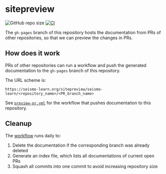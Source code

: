 # sitepreview

![GitHub repo size](https://img.shields.io/github/repo-size/seismo-learn/sitepreview)
[![CI](https://github.com/seismo-learn/sitepreview/workflows/CI/badge.svg)](https://github.com/seismo-learn/sitepreview/actions?query=workflow%3ACI)

The `gh-pages` branch of this repository hosts the documentation from PRs
of other repositories, so that we can preview the changes in PRs.

## How does it work

PRs of other repositories can run a workflow and push the generated documentation
to the `gh-pages` branch of this repository.

The URL scheme is:

    https://seismo-learn.org/sitepreview/seismo-learn/<repository_name>/<PR_branch_name>

See [`preview-pr.yml`](https://github.com/seismo-learn/seismology101/blob/main/.github/workflows/preview-pr.yml)
for the workflow that pushes documentation to this repository.

## Cleanup

The [workflow](.github/workflows/cleanup.yaml) runs daily to:

1. Delete the documentation if the corresponding branch was already deleted
2. Generate an index file, which lists all documentations of current open PRs
3. Squash all commits into one commit to avoid increasing repository size
